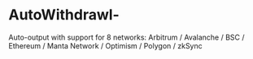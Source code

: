 # AutoWithdrawl-
Auto-output with support for 8 networks:  Arbitrum / Avalanche / BSC / Ethereum / Manta Network / Optimism / Polygon / zkSync
